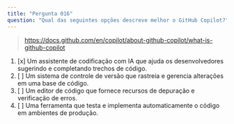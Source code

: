 ```yaml
---
title: "Pergunta 016"
question: "Qual das seguintes opções descreve melhor o GitHub Copilot?"
---
```


> https://docs.github.com/en/copilot/about-github-copilot/what-is-github-copilot
1. [x] Um assistente de codificação com IA que ajuda os desenvolvedores sugerindo e completando trechos de código.
1. [ ] Um sistema de controle de versão que rastreia e gerencia alterações em uma base de código.
1. [ ] Um editor de código que fornece recursos de depuração e verificação de erros.
1. [ ] Uma ferramenta que testa e implementa automaticamente o código em ambientes de produção.

